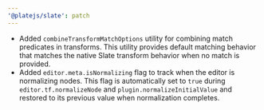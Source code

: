```yaml
---
'@platejs/slate': patch
---
```


- Added `combineTransformMatchOptions` utility for combining match predicates in transforms. This utility provides default matching behavior that matches the native Slate transform behavior when no match is provided.
- Added `editor.meta.isNormalizing` flag to track when the editor is normalizing nodes. This flag is automatically set to `true` during `editor.tf.normalizeNode` and `plugin.normalizeInitialValue` and restored to its previous value when normalization completes.
